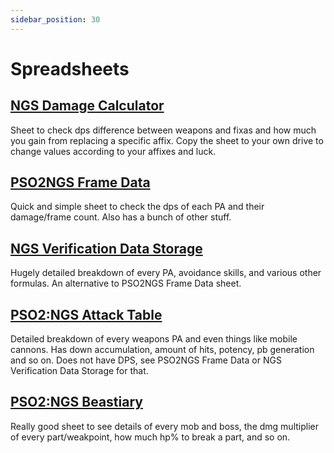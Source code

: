 ```yaml
---
sidebar_position: 30
---
```


# Spreadsheets

## [NGS Damage Calculator](https://tinyurl.com/ngsdmgcalc3) 
Sheet to check dps difference between weapons and fixas and how much you gain from replacing a specific affix. Copy the sheet to your own drive to change values according to your affixes and luck.

## [PSO2NGS Frame Data](https://docs.google.com/spreadsheets/d/1YEg-6eViChVV7HDDlNlgFPJf3qbyIUeAlLYPr9b99t0/edit#gid=2044519851)
Quick and simple sheet to check the dps of each PA and their damage/frame count. Also has a bunch of other stuff. 

## [NGS Verification Data Storage](https://docs.google.com/spreadsheets/d/1_OgubzM5QFe4rua4Xu0GSMAI8Idoq8r2yI8Ioyec6oY/edit#gid=1441021194)
Hugely detailed breakdown of every PA, avoidance skills, and various other formulas. An alternative to PSO2NGS Frame Data sheet. 

## [PSO2:NGS Attack Table](https://docs.google.com/spreadsheets/d/e/2PACX-1vQj8D29IiNYuH3-Vx474oYbyjWNrbTcUDE6z4g6XuWYTvHAfPpufnGygZxenANvMzYrdVylc3TqeGZ3/pubhtml#)
Detailed breakdown of every weapons PA and even things like mobile cannons. Has down accumulation, amount of hits, potency, pb generation and so on. Does not have DPS, see  PSO2NGS Frame Data or NGS Verification Data Storage for that.

## [PSO2:NGS Beastiary](https://docs.google.com/spreadsheets/d/1p-e83XVE44Nj3OdLz6zliUftqckeMZXe1ZhpN011tF4/edit#gid=489989847)
Really good sheet to see details of every mob and boss, the dmg multiplier of every part/weakpoint, how much hp% to break a part, and so on.
